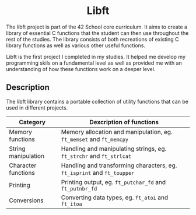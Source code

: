 # <center>Libft</center>

The libft project is part of the 42 School core curriculum. It aims to create a library of essential C functions that the student can then use throughout the rest of the studies. The library consists of both recreations of existing C library functions as well as various other useful functions. 

Libft is the first project I completed in my studies. It helped me develop my programming skils on a fundamental level as well as provided me with an understanding of how these functions work on a deeper level. 

## Description

The libft library contains a portable collection of utility functions that can be used in different projects.

| Category  | Dexcription of functions |
| ------------- | ------------- |
| Memory functions  | Memory allocation and manipulation, eg. `ft_memset` and `ft_memcpy`  |
| String manipulation  | Handling and manipulating strings, eg. `ft_strchr` and `ft_strlcat`  |
| Character functions  | Handling and transforming characters, eg. `ft_isprint` and `ft_toupper`  |
| Printing  | Printing output, eg. `ft_putchar_fd` and `ft_putnbr_fd`  |
| Conversions  | Converting data types, eg. `ft_atoi` and `ft_itoa`  |

